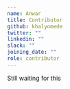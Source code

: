 ```yaml
---
name: Anwar
title: Contributor
github: khalyomede
twitter: ""
linkedin: ""
slack: ""
joining_date: ""
role: contributor
---
```


Still waiting for this
